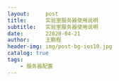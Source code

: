 ```yaml
---
layout:     post
title:      实验室服务器使用说明
subtitle:   实验室服务器使用说明
date:       22020-04-21
author:     王鹏程
header-img: img/post-bg-ios10.jpg
catalog: true
tags:
    - 服务器配置
---
```

